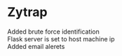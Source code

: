 # Zytrap
Added brute force identification  
Flask server is set to host machine ip  
Added email alerets   
